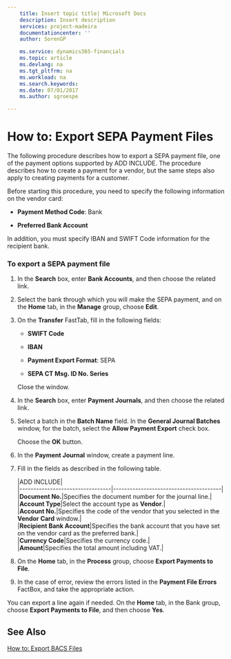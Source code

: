 ```yaml
---
    title: Insert topic title| Microsoft Docs
    description: Insert description
    services: project-madeira
    documentationcenter: ''
    author: SorenGP

    ms.service: dynamics365-financials
    ms.topic: article
    ms.devlang: na
    ms.tgt_pltfrm: na
    ms.workload: na
    ms.search.keywords:
    ms.date: 07/01/2017
    ms.author: sgroespe

---
```

# How to: Export SEPA Payment Files
The following procedure describes how to export a SEPA payment file, one of the payment options supported by ADD INCLUDE<!--[!INCLUDE[navnow](../../includes/navnow_md.md)]-->. The procedure describes how to create a payment for a vendor, but the same steps also apply to creating payments for a customer.  
  
 Before starting this procedure, you need to specify the following information on the vendor card:  
  
-   **Payment Method Code**: Bank  
  
-   **Preferred Bank Account**  
  
 In addition, you must specify IBAN and SWIFT Code information for the recipient bank.  
  
### To export a SEPA payment file  
  
1.  In the **Search** box, enter **Bank Accounts**, and then choose the related link.  
  
2.  Select the bank through which you will make the SEPA payment, and on the **Home** tab, in the **Manage** group, choose **Edit**.  
  
3.  On the **Transfer** FastTab, fill in the following fields:  
  
    -   **SWIFT Code**  
  
    -   **IBAN**  
  
    -   **Payment Export Format**: SEPA  
  
    -   **SEPA CT Msg. ID No. Series**  
  
     Close the window.  
  
4.  In the **Search** box, enter **Payment Journals**, and then choose the related link.  
  
5.  Select a batch in the **Batch Name** field. In the **General Journal Batches** window, for the batch, select the **Allow Payment Export** check box.  
  
     Choose the **OK** button.  
  
6.  In the **Payment Journal** window, create a payment line.  
  
7.  Fill in the fields as described in the following table.  
  
    |ADD INCLUDE<!--[!INCLUDE[bp_tablefield](../../includes/bp_tabledescription_md.md)]-->|  
    |---------------------------------|---------------------------------------|  
    |**Document No.**|Specifies the document number for the journal line.|  
    |**Account Type**|Select the account type as **Vendor**.|  
    |**Account No.**|Specifies the code of the vendor that you selected in the **Vendor Card** window.|  
    |**Recipient Bank Account**|Specifies the bank account that you have set on the vendor card as the preferred bank.|  
    |**Currency Code**|Specifies the currency code.|  
    |**Amount**|Specifies the total amount including VAT.|  
  
8.  On the **Home** tab, in the **Process** group, choose **Export Payments to File**.  
  
9. In the case of error, review the errors listed in the **Payment File Errors** FactBox, and take the appropriate action.  
  
 You can export a line again if needed. On the **Home** tab, in the Bank group, choose **Export Payments to File**, and then choose **Yes**.  
  
## See Also  
 [How to: Export BACS Files](../how-to-export-bacs-files.md)